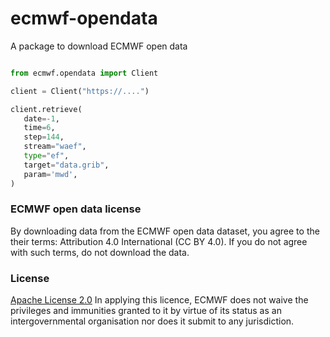 # ecmwf-opendata

A package to download ECMWF open data

```python    

from ecmwf.opendata import Client

client = Client("https://....")

client.retrieve(
   date=-1,
   time=6,
   step=144,
   stream="waef",
   type="ef",
   target="data.grib",
   param='mwd',
)

```

### ECMWF open data license

By downloading data from the ECMWF open data dataset, you agree to the their terms: Attribution 4.0 International (CC BY 4.0). If you do not agree with such terms, do not download the data.

### License
[Apache License 2.0](LICENSE) In applying this licence, ECMWF does not waive the privileges and immunities
granted to it by virtue of its status as an intergovernmental organisation nor does it submit to any jurisdiction.
